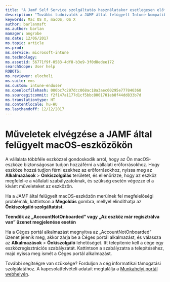 ```yaml
---
title: "A Jamf Self Service szolgáltatás használatakor esetlegesen előforduló hibák | Microsoft Docs"
description: "További tudnivalók a JAMF által felügyelt Intune-kompatibilis macOS-eszközről."
keywords: Mac OS X, macOS, OS X
author: barlanmsft
ms.author: barlan
manager: angrobe
ms.date: 12/06/2017
ms.topic: article
ms.prod: 
ms.service: microsoft-intune
ms.technology: 
ms.assetid: 56771f9f-0583-4df8-b3e9-3f0d8edee172
searchScope: User help
ROBOTS: 
ms.reviewer: elocholi
ms.suite: ems
ms.custom: intune-enduser
ms.openlocfilehash: 080bc7c287dcc068ac18a3aec60295e777840368
ms.sourcegitcommit: f2f147a1177d1cf5bbc8001701eb8f44dd833b7d
ms.translationtype: HT
ms.contentlocale: hu-HU
ms.lasthandoff: 12/12/2017
---
```

# <a name="performing-actions-on-a-macos-device-managed-by-jamf"></a>Műveletek elvégzése a JAMF által felügyelt macOS-eszközökön

A vállalata többféle eszközzel gondoskodik arról, hogy az Ön macOS-eszköze biztonságosan tudjon hozzáférni a vállalati erőforrásokhoz. Hogy eszköze hozzá tudjon férni ezekhez az erőforrásokhoz, nyissa meg az **Alkalmazások** > **Önkiszolgálás** területet, és ellenőrizze, hogy az eszköz megfelel-e a vállalati szabályzatoknak, és szükség esetén végezze el a kívánt műveleteket az eszközön.

Ha a JAMF által felügyelt macOS-eszközön merülnek fel megfelelőségi problémák, kattintson a **Megoldás** gombra, mellyel elindíthatja az **Önkiszolgáló szolgáltatást**.

__Teendők az „AccountNotOnboarded” vagy „Az eszköz már regisztrálva van” üzenet megjelenése esetén__

Ha a Céges portál alkalmazást megnyitva az „AccountNotOnboarded” üzenet jelenik meg, akkor zárja be a Céges portál alkalmazást, és válassza az **Alkalmazások** > **Önkiszolgáló** lehetőséget. Itt telepítenie kell a cége egy eszközregisztrációs szabályzatát. Kattintson a szabályzatra a telepítéséhez, majd nyissa meg ismét a Céges portál alkalmazást.

További segítségre van szüksége? Forduljon a cég informatikai támogatási szolgálatához. A kapcsolatfelvételi adatait megtalálja a [Munkahelyi portál webhelyén](https://portal.manage.microsoft.com#HelpDeskDialog).
